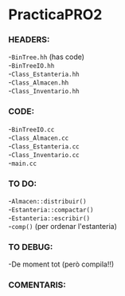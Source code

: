 # PracticaPRO2

### HEADERS:

-`BinTree.hh`   (has code)  
-`BinTreeIO.hh`  
-`Class_Estanteria.hh`  
-`Class_Almacen.hh`  
-`Class_Inventario.hh`  

### CODE:

-`BinTreeIO.cc`  
-`Class_Almacen.cc`  
-`Class_Estanteria.cc`  
-`Class_Inventario.cc`  
-`main.cc`  

### TO DO:

-`Almacen::distribuir()`  
-`Estanteria::compactar()`  
-`Estanteria::escribir()`  
-`comp()` (per ordenar l'estanteria)

### TO DEBUG:

-De moment tot (però compila!!)

### COMENTARIS:

